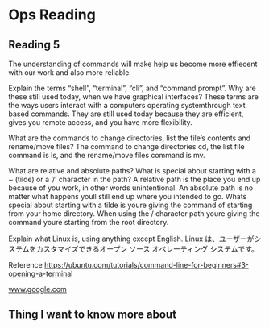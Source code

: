 # Ops Reading

## Reading 5

The understanding of commands will make help us become more effiecent with our work and also more reliable. 

Explain the terms “shell”, “terminal”, “cli”, and “command prompt”. Why are these still used today, when we have graphical interfaces? These terms are the ways users interact with a computers operating systemthrough text based commands. They are still used today because they are efficient, gives you remote
access, and you have more flexibility.

What are the commands to change directories, list the file’s contents and rename/move files? The command to change directories cd, the list file command is ls, and the rename/move files command is mv.

What are relative and absolute paths? What is special about starting with a ~ (tilde) or a ‘/’ character in the path? A relative path is the place you end up because of you work, in other words unintentional. An absolute path is no matter what happens youll still end up where you intended to go. 
Whats special about starting with a tilde is youre giving the command of starting from your home directory. When using the / character path youre giving the command youre starting from the root directory.

Explain what Linux is, using anything except English. Linux は、ユーザーがシステムをカスタマイズできるオープン ソース オペレーティング システムです。

Reference
https://ubuntu.com/tutorials/command-line-for-beginners#3-opening-a-terminal

www.google.com

## Thing I want to know more about 

